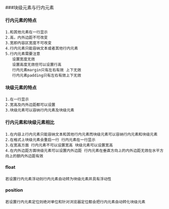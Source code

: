 ###块级元素与行内元素

#### 行内元素的特点

```
1.和其他元素在一行显示
2.高，内外边距不可改变
3.宽即内容区宽度不可改变
4.行内元素只能容纳文本或者其他行内元素
5.行内元素需要注意
   设置宽度无效
   设置高度无效但可以设置行高
   行内元素margin只有左右有效 上下无效
   行内元素padding只有左右有效上下无效

```

#### 块级元素的特点

```
1.在一行显示
2.宽高及内外边距都可以设置
3.块级元素可以容纳行内元素及块级元素

```

#### 行内元素和块级元素相比

```
1.在内容上行内元素只能容纳文本和其他行内元素而块级元素可以容纳行内元素和块级元素
2.在格式上块级元素会重启一行 行内元素在一行显示
3.在宽高方面 行内元素不可以设置宽高 块级元素可以设置宽高
4.在内外边距方面块级元素可以设置内外边距 行内元素在垂直方向上的内外边距无效在水平方向上的额内外边距有效
```

#### float

```
若设置行内元素浮动则行内元素自动转为块级元素并具有浮动性

```

#### position

```
若设置行内元素定位则绝对单位和针对浏览器定位都会把行内元素自动转化块级元素
```

